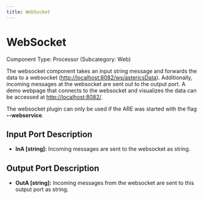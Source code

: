 ```yaml
---
title: WebSocket
---
```


# WebSocket

Component Type: Processor (Subcategory: Web)

The websocket component takes an input string message and forwards the data to a websocket ([http://localhost:8082/ws/astericsData][1]). Additionally, incoming messages at the websocket are sent out to the output port. A demo webpage that connects to the websocket and visualizes the data can be accessed at [http://localhost:8082/][2].

The websocket plugin can only be used if the ARE was started with the flag **\--webservice**.

## Input Port Description

*   **InA \[string\]:** Incoming messages are sent to the websocket as string.

## Output Port Description

*   **OutA \[string\]:** Incoming messages from the websocket are sent to this output port as string.

[1]: http://localhost:8082/ws/astericsData
[2]: http://localhost:8082/